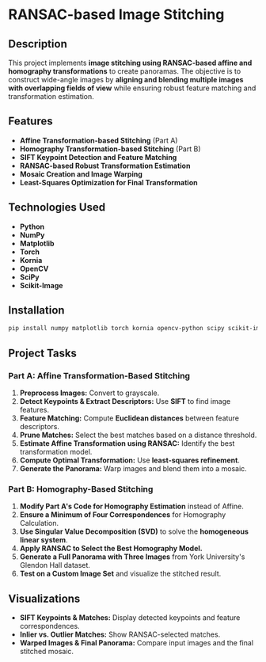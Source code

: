 # RANSAC-based Image Stitching

## Description

This project implements **image stitching using RANSAC-based affine and homography transformations** to create panoramas. The objective is to construct wide-angle images by **aligning and blending multiple images with overlapping fields of view** while ensuring robust feature matching and transformation estimation.

## Features

- **Affine Transformation-based Stitching** (Part A)
- **Homography Transformation-based Stitching** (Part B)
- **SIFT Keypoint Detection and Feature Matching**
- **RANSAC-based Robust Transformation Estimation**
- **Mosaic Creation and Image Warping**
- **Least-Squares Optimization for Final Transformation**

## Technologies Used

- **Python**
- **NumPy**
- **Matplotlib**
- **Torch**
- **Kornia**
- **OpenCV**
- **SciPy**
- **Scikit-Image**

## Installation

```bash
pip install numpy matplotlib torch kornia opencv-python scipy scikit-image
```

## Project Tasks

### **Part A: Affine Transformation-Based Stitching**

1. **Preprocess Images:** Convert to grayscale.
2. **Detect Keypoints & Extract Descriptors:** Use **SIFT** to find image features.
3. **Feature Matching:** Compute **Euclidean distances** between feature descriptors.
4. **Prune Matches:** Select the best matches based on a distance threshold.
5. **Estimate Affine Transformation using RANSAC:** Identify the best transformation model.
6. **Compute Optimal Transformation:** Use **least-squares refinement**.
7. **Generate the Panorama:** Warp images and blend them into a mosaic.

### **Part B: Homography-Based Stitching**

1. **Modify Part A's Code for Homography Estimation** instead of Affine.
2. **Ensure a Minimum of Four Correspondences** for Homography Calculation.
3. **Use Singular Value Decomposition (SVD)** to solve the **homogeneous linear system**.
4. **Apply RANSAC to Select the Best Homography Model.**
5. **Generate a Full Panorama with Three Images** from York University's Glendon Hall dataset.
6. **Test on a Custom Image Set** and visualize the stitched result.

## Visualizations

- **SIFT Keypoints & Matches:** Display detected keypoints and feature correspondences.
- **Inlier vs. Outlier Matches:** Show RANSAC-selected matches.
- **Warped Images & Final Panorama:** Compare input images and the final stitched mosaic.

